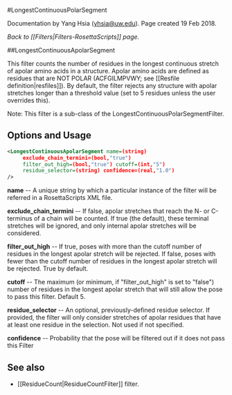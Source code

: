 #LongestContinuousPolarSegment

Documentation by Yang Hsia (yhsia@uw.edu).  Page created 19 Feb 2018.

*Back to [[Filters|Filters-RosettaScripts]] page.*

##LongestContinuousApolarSegment

This filter counts the number of residues in the longest continuous stretch of apolar amino acids in a structure.  Apolar amino acids are defined as residues that are NOT POLAR (ACFGILMPVWY; see [[Resfile definition|resfiles]]). By default, the filter rejects any structure with apolar stretches longer than a threshold value (set to 5 residues unless the user overrides this).

Note: This filter is a sub-class of the LongestContinuousPolarSegmentFilter.

## Options and Usage

```xml
<LongestContinuousApolarSegment name=(string)
     exclude_chain_termini=(bool,"true")
     filter_out_high=(bool,"true") cutoff=(int,"5")
     residue_selector=(string) confidence=(real,"1.0")
/>
```

**name** -- A unique string by which a particular instance of the filter will be referred in a RosettaScripts XML file.

**exclude\_chain\_termini** -- If false, apolar stretches that reach the N- or C-terminus of a chain will be counted.  If true (the default), these terminal stretches will be ignored, and only internal apolar stretches will be considered.

**filter\_out\_high** -- If true, poses with more than the cutoff number of residues in the longest apolar stretch will be rejected.  If false, poses with fewer than the cutoff number of residues in the longest apolar stretch will be rejected.  True by default.

**cutoff** -- The maximum (or minimum, if "filter_out_high" is set to "false") number of residues in the longest apolar stretch that will still allow the pose to pass this filter.  Default 5.

**residue\_selector** -- An optional, previously-defined residue selector.  If provided, the filter will only consider stretches of apolar residues that have at least one residue in the selection.  Not used if not specified.

**confidence** -- Probability that the pose will be filtered out if it does not pass this Filter

## See also

* [[ResidueCount|ResidueCountFilter]] filter.